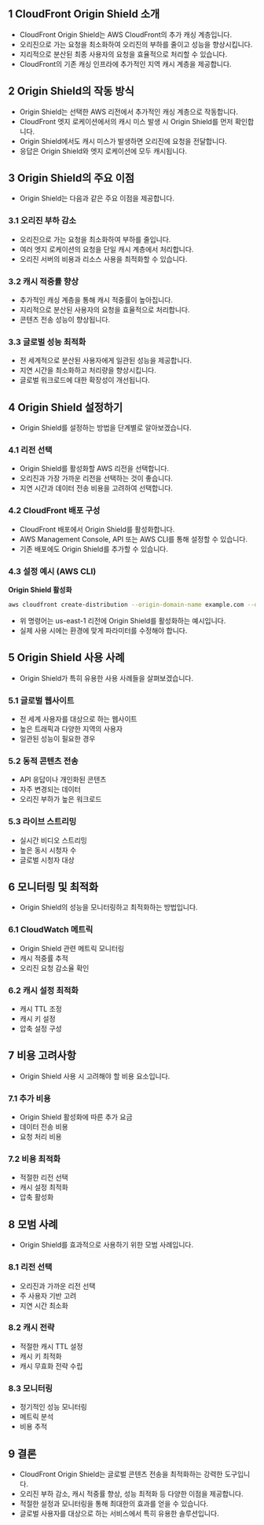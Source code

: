 ## 1 CloudFront Origin Shield 소개

- CloudFront Origin Shield는 AWS CloudFront의 추가 캐싱 계층입니다.
- 오리진으로 가는 요청을 최소화하여 오리진의 부하를 줄이고 성능을 향상시킵니다.
- 지리적으로 분산된 최종 사용자의 요청을 효율적으로 처리할 수 있습니다.
- CloudFront의 기존 캐싱 인프라에 추가적인 지역 캐시 계층을 제공합니다.



## 2 Origin Shield의 작동 방식

- Origin Shield는 선택한 AWS 리전에서 추가적인 캐싱 계층으로 작동합니다.
- CloudFront 엣지 로케이션에서의 캐시 미스 발생 시 Origin Shield를 먼저 확인합니다.
- Origin Shield에서도 캐시 미스가 발생하면 오리진에 요청을 전달합니다.
- 응답은 Origin Shield와 엣지 로케이션에 모두 캐시됩니다.



## 3 Origin Shield의 주요 이점

- Origin Shield는 다음과 같은 주요 이점을 제공합니다.



### 3.1 오리진 부하 감소

- 오리진으로 가는 요청을 최소화하여 부하를 줄입니다.
- 여러 엣지 로케이션의 요청을 단일 캐시 계층에서 처리합니다.
- 오리진 서버의 비용과 리소스 사용을 최적화할 수 있습니다.



### 3.2 캐시 적중률 향상

- 추가적인 캐싱 계층을 통해 캐시 적중률이 높아집니다.
- 지리적으로 분산된 사용자의 요청을 효율적으로 처리합니다.
- 콘텐츠 전송 성능이 향상됩니다.



### 3.3 글로벌 성능 최적화

- 전 세계적으로 분산된 사용자에게 일관된 성능을 제공합니다.
- 지연 시간을 최소화하고 처리량을 향상시킵니다.
- 글로벌 워크로드에 대한 확장성이 개선됩니다.



## 4 Origin Shield 설정하기

- Origin Shield를 설정하는 방법을 단계별로 알아보겠습니다.



### 4.1 리전 선택

- Origin Shield를 활성화할 AWS 리전을 선택합니다.
- 오리진과 가장 가까운 리전을 선택하는 것이 좋습니다.
- 지연 시간과 데이터 전송 비용을 고려하여 선택합니다.



### 4.2 CloudFront 배포 구성

- CloudFront 배포에서 Origin Shield를 활성화합니다.
- AWS Management Console, API 또는 AWS CLI를 통해 설정할 수 있습니다.
- 기존 배포에도 Origin Shield를 추가할 수 있습니다.



### 4.3 설정 예시 (AWS CLI)

**Origin Shield 활성화**
```bash
aws cloudfront create-distribution --origin-domain-name example.com --default-cache-behavior '{"TargetOriginId":"example","ViewerProtocolPolicy":"redirect-to-https","AllowedMethods":{"Quantity":2,"Items":["GET","HEAD"]}}' --origins '{"Quantity":1,"Items":[{"Id":"example","DomainName":"example.com","CustomOriginConfig":{"HTTPPort":80,"HTTPSPort":443,"OriginProtocolPolicy":"https-only"},"OriginShield":{"Enabled":true,"OriginShieldRegion":"us-east-1"}}]}'
```

- 위 명령어는 us-east-1 리전에 Origin Shield를 활성화하는 예시입니다.
- 실제 사용 시에는 환경에 맞게 파라미터를 수정해야 합니다.



## 5 Origin Shield 사용 사례

- Origin Shield가 특히 유용한 사용 사례들을 살펴보겠습니다.



### 5.1 글로벌 웹사이트

- 전 세계 사용자를 대상으로 하는 웹사이트
- 높은 트래픽과 다양한 지역의 사용자
- 일관된 성능이 필요한 경우



### 5.2 동적 콘텐츠 전송

- API 응답이나 개인화된 콘텐츠
- 자주 변경되는 데이터
- 오리진 부하가 높은 워크로드



### 5.3 라이브 스트리밍

- 실시간 비디오 스트리밍
- 높은 동시 시청자 수
- 글로벌 시청자 대상



## 6 모니터링 및 최적화

- Origin Shield의 성능을 모니터링하고 최적화하는 방법입니다.



### 6.1 CloudWatch 메트릭

- Origin Shield 관련 메트릭 모니터링
- 캐시 적중률 추적
- 오리진 요청 감소율 확인



### 6.2 캐시 설정 최적화

- 캐시 TTL 조정
- 캐시 키 설정
- 압축 설정 구성



## 7 비용 고려사항

- Origin Shield 사용 시 고려해야 할 비용 요소입니다.



### 7.1 추가 비용

- Origin Shield 활성화에 따른 추가 요금
- 데이터 전송 비용
- 요청 처리 비용



### 7.2 비용 최적화

- 적절한 리전 선택
- 캐시 설정 최적화
- 압축 활성화



## 8 모범 사례

- Origin Shield를 효과적으로 사용하기 위한 모범 사례입니다.



### 8.1 리전 선택

- 오리진과 가까운 리전 선택
- 주 사용자 기반 고려
- 지연 시간 최소화



### 8.2 캐시 전략

- 적절한 캐시 TTL 설정
- 캐시 키 최적화
- 캐시 무효화 전략 수립



### 8.3 모니터링

- 정기적인 성능 모니터링
- 메트릭 분석
- 비용 추적



## 9 결론

- CloudFront Origin Shield는 글로벌 콘텐츠 전송을 최적화하는 강력한 도구입니다.
- 오리진 부하 감소, 캐시 적중률 향상, 성능 최적화 등 다양한 이점을 제공합니다.
- 적절한 설정과 모니터링을 통해 최대한의 효과를 얻을 수 있습니다.
- 글로벌 사용자를 대상으로 하는 서비스에서 특히 유용한 솔루션입니다.
